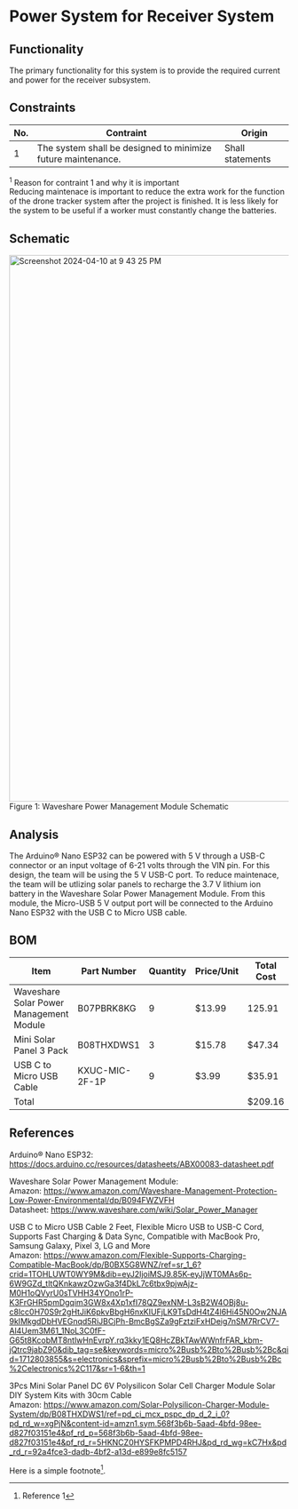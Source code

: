 # Power System for Receiver System
## Functionality
The primary functionality for this system is to provide the required current and power for the receiver subsystem.

## Constraints
| No.| Contraint | Origin |
| -- | --------- |--------|
|  1 |     The system shall be designed to minimize future maintenance.      |   Shall statements     |              
       

<sup>1</sup> Reason for contraint 1 and why it is important<br />
Reducing maintenace is important to reduce the extra work for the function of the drone tracker system after the project is finished. It is less likely for the system to be useful if a worker must constantly change the batteries.

## Schematic


<img width="984" alt="Screenshot 2024-04-10 at 9 43 25 PM" src="https://github.com/mrnye42/Drone-Tracker-Project/assets/158224821/e893c923-8836-458a-af27-fb9d5f76ec00"><br />
Figure 1: Waveshare Power Management Module Schematic


## Analysis
The Arduino® Nano ESP32 can be powered with 5 V through a USB-C connector or an input voltage of 6-21 volts through the VIN pin. For this design, the team will be using the 5 V USB-C port. To reduce maintenace, the team will be utlizing solar panels to recharge the 3.7 V lithium ion battery in the Waveshare Solar Power Management Module. From this module, the Micro-USB 5 V output port will be connected to the Arduino Nano ESP32 with the USB C to Micro USB cable. 



## BOM
| Item     | Part Number | Quantity | Price/Unit     | Total Cost |
| -------- | ------------| -------- |----------------|------------|
|Waveshare Solar Power Management Module|       B07PBRK8KG      |   9     |  $13.99              |     125.91       |
|Mini Solar Panel 3 Pack     |     B08THXDWS1        |    3      |      $15.78          |      $47.34      |
|USB C to Micro USB Cable    |      KXUC-MIC-2F-1P       |     9     |        $3.99        |      $35.91      |
|Total     |             |          |                |      $209.16      |

## References
Arduino® Nano ESP32: https://docs.arduino.cc/resources/datasheets/ABX00083-datasheet.pdf<br />

Waveshare Solar Power Management Module: <br />
Amazon: https://www.amazon.com/Waveshare-Management-Protection-Low-Power-Environmental/dp/B094FWZVFH<br />
Datasheet: https://www.waveshare.com/wiki/Solar_Power_Manager

USB C to Micro USB Cable 2 Feet, Flexible Micro USB to USB-C Cord, Supports Fast Charging & Data Sync, Compatible with MacBook Pro, Samsung Galaxy, Pixel 3, LG and More<br />
Amazon: https://www.amazon.com/Flexible-Supports-Charging-Compatible-MacBook/dp/B0BX5G8WNZ/ref=sr_1_6?crid=1TOHLUWT0WY9M&dib=eyJ2IjoiMSJ9.85K-eyJjWT0MAs6p-6W9GZd_tltQKnkawzOzwGa3f4DkL7c6tbx9pjwAjz-M0H1oQVyrU0sTVHH34YOno1rP-K3FrGHR5pmDgqim3GW8x4Xp1xfI78QZ9exNM-L3sB2W4OBj8u-c8lcc0H70S9r2gHtJiK6pkvBbgH6nxKIUFjLK9TsDdH4tZ4l6Hi45N0Ow2NJA9kIMkgdDbHVEGnqd5RiJBCjPh-BmcBgSZa9gFztziFxHDeig7nSM7RrCV7-Al4Uem3M61_1NoL3C0fF-G65t8KcobMT8ntlwHnEvrpY.rq3kky1EQ8HcZBkTAwWWnfrFAR_kbm-jQtrc9jabZ90&dib_tag=se&keywords=micro%2Busb%2Bto%2Busb%2Bc&qid=1712803855&s=electronics&sprefix=micro%2Busb%2Bto%2Busb%2Bc%2Celectronics%2C117&sr=1-6&th=1


3Pcs Mini Solar Panel DC 6V Polysilicon Solar Cell Charger Module Solar DIY System Kits with 30cm Cable<br />
Amazon: https://www.amazon.com/Solar-Polysilicon-Charger-Module-System/dp/B08THXDWS1/ref=pd_ci_mcx_pspc_dp_d_2_i_0?pd_rd_w=xgPjN&content-id=amzn1.sym.568f3b6b-5aad-4bfd-98ee-d827f03151e4&pf_rd_p=568f3b6b-5aad-4bfd-98ee-d827f03151e4&pf_rd_r=5HKNCZ0HYSFKPMPD4RHJ&pd_rd_wg=kC7Hx&pd_rd_r=92a4fce3-dadb-4bf2-a13d-e899e8fc5157


<!-- This is how to do footnotes for the references: --> 
Here is a simple footnote[^1].
[^1]: Reference 1
[^2]: Reference 2 
[^3]: Reference 3
<!--etc.-->
